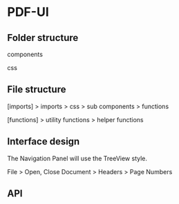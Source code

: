 # PDF-UI

## Folder structure

components

css

## File structure

[imports] > imports > css > sub components > functions

[functions] > utility functions > helper functions

## Interface design

The Navigation Panel will use the TreeView style.

File > Open, Close
Document > Headers > Page Numbers

## API
